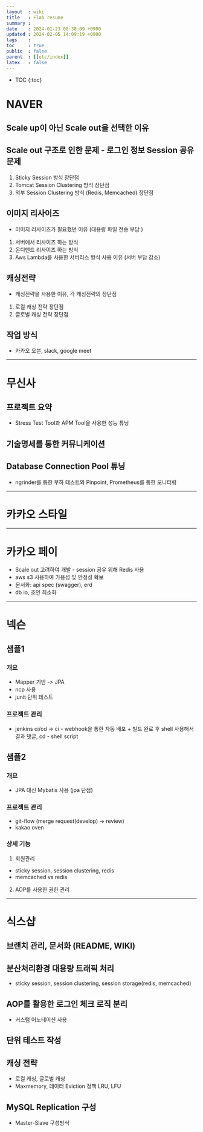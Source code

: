 ```yaml
---
layout  : wiki
title   : Flab resume 
summary : 
date    : 2024-01-23 08:38:09 +0900
updated : 2024-02-05 14:09:19 +0900
tags    : 
toc     : true
public  : false
parent  : [[etc/index]]
latex   : false
---
```

* TOC
{:toc}

# NAVER

## Scale up이 아닌 Scale out을 선택한 이유

## Scale out 구조로 인한 문제 - 로그인 정보 Session 공유 문제
1. Sticky Session 방식 장단점
2. Tomcat Session Clustering 방식 장단점
3. 외부 Session Clustering 방식 (Redis, Memcached) 장단점

## 이미지 리사이즈 
- 이미지 리사이즈가 필요했던 이유 (대용량 파일 전송 부담 )

1. 서버에서 리사이즈 하는 방식
2. 온디맨드 리사이즈 하는 방식
3. Aws Lambda를 사용한 서버리스 방식 사용 이유 (서버 부담 감소)
  
  
## 캐싱전략
- 캐싱전략을 사용한 이유, 각 캐싱전략의 장단점

1. 로컬 캐싱 전략 장단점
2. 글로벌 캐싱 전략 장단점


## 작업 방식
- 카카오 오븐, slack, google meet

---

# 무신사

## 프로젝트 요약
- Stress Test Tool과 APM Tool을 사용한 성능 튜닝


## 기술명세를 통한 커뮤니케이션

## Database Connection Pool 튜닝
- ngrinder를 통한 부하 테스트와 Pinpoint, Prometheus를 통한 모니터링

---

# 카카오 스타일 

---

# 카카오 페이
- Scale out 고려하여 개발 - session 공유 위해 Redis 사용
- aws s3 사용하여 가용성 및 안정성 확보
- 문서화: api spec (swagger), erd
- db io, 조인 최소화

---

# 넥슨
## 샘플1

### 개요
- Mapper 기반 -> JPA
- ncp 사용
- junit 단위 테스트

### 프로젝트 관리
- jenkins ci/cd -> ci - webhook을 통한 자동 배포 + 빌드 완료 후 shell 사용해서 결과 댓글, cd - shell script


## 샘플2
### 개요
- JPA 대신 Mybatis 사용 (jpa 단점)
 
### 프로젝트 관리
- git-flow (merge request(develop) -> review)
- kakao oven

### 상세 기능
1. 회원관리
- sticky session, session clustering, redis
- memcached vs redis

2. AOP를 사용한 권한 관리

---

# 식스샵
## 브랜치 관리, 문서화 (README, WIKI)

## 분산처리환경 대용량 트래픽 처리 
- sticky session, session clustering, session storage(redis, memcached)

## AOP를 활용한 로그인 체크 로직 분리
- 커스텀 어노테이션 사용

## 단위 테스트 작성

## 캐싱 전략
- 로컬 캐싱, 글로벌 캐싱
- Maxmemory, 데이터 Eviction 정책 LRU, LFU 

## MySQL Replication 구성
- Master-Slave 구성방식
